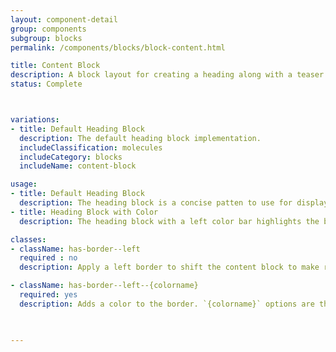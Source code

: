 ```yaml
---
layout: component-detail
group: components
subgroup: blocks
permalink: /components/blocks/block-content.html

title: Content Block
description: A block layout for creating a heading along with a teaser and CTA.
status: Complete



variations:
- title: Default Heading Block
  description: The default heading block implementation.
  includeClassification: molecules
  includeCategory: blocks
  includeName: content-block

usage:
- title: Default Heading Block
  description: The heading block is a concise patten to use for displaying a heading along with teaser.
- title: Heading Block with Color
  description: The heading block with a left color bar highlights the bar individual heading.

classes:
- className: has-border--left
  required : no
  description: Apply a left border to shift the content block to make room.

- className: has-border--left--{colorname}
  required: yes
  description: Adds a color to the border. `{colorname}` options are the same as the colors available.
  


---
```

